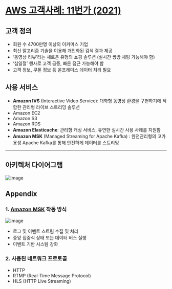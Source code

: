 # [AWS 고객사례: 11번가 (2021)](https://aws.amazon.com/ko/solutions/case-studies/11st/?nc1=h_ls&did=cr_card&trk=cr_card)

## 고객 정의

- 회원 수 4700만명 이상의 이커머스 기업
- 최신 알고리즘 기술을 이용해 개인화된 검색 결과 제공
- ‘동영상 리뷰’라는 새로운 유형의 쇼핑 솔루션 (실시간 쌍방 채팅 가능해야 함)
- ‘십일절’ 행사로 고객 급증, 빠른 접근 가능해야 함
- 고객 정보, 쿠폰 정보 등 온프레미스 데이터 처리 필요

## 사용 서비스

- **Amazon IVS** (Interactive Video Service): 대화형 동영상 환경을 구현하기에 적합한 관리형 라이브 스트리밍 솔루션
- Amazon EC2
- Amazon S3
- Amazon RDS
- **Amazon Elasticache**: 관리형 캐싱 서비스, 유연한 실시간 사용 사례를 지원함
- **Amazon MSK** (Managed Streaming for Apache Kafka) : 완전관리형의 고가용성 Apache Kafka를 통해 안전하게 데이터를 스트리밍

---

## 아키텍처 다이어그램
![image](https://user-images.githubusercontent.com/61778930/163666841-bdb5fd27-bab2-44ba-a88f-139a78b49172.png)
## Appendix

### 1. [Amazon MSK](https://aws.amazon.com/ko/msk/) 작동 방식

![image](https://user-images.githubusercontent.com/61778930/163667234-a72d22a8-85ee-46f6-bcf4-10ec5f4e0620.png)

- 로그 및 이벤트 스트림 수집 및 처리
- 중앙 집중식 상태 또는 데이터 버스 실행
- 이벤트 기반 시스템 강화

### 2. 사용된 네트워크 프로토콜

- HTTP
- RTMP (Real-Time Message Protocol)
- HLS (HTTP Live Streaming)
